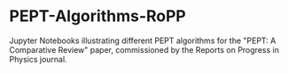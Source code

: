 # PEPT-Algorithms-RoPP
Jupyter Notebooks illustrating different PEPT algorithms for the "PEPT: A Comparative Review" paper, commissioned by the Reports on Progress in Physics journal.
